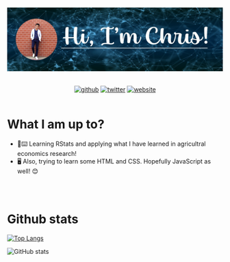 


![A graduate student focusing on agricultural economics and development.](https://github.com/chris-allones/chris-allones/blob/main/photo/banner-1.jpg)

<br>

<div align="center">
<a href="https://github.com/chris-allones"><img  src='https://cdn.jsdelivr.net/npm/simple-icons@3.0.1/icons/github.svg' alt='github' height='40'></a>
<a href="https://twitter.com/Topenomics"><img src='https://cdn.jsdelivr.net/npm/simple-icons@3.0.1/icons/twitter.svg' alt='twitter' height='40'></a>
<a href="https://www.chrisllones.me"><img src='https://cdn.jsdelivr.net/npm/simple-icons@3.0.1/icons/icloud.svg' alt='website' height='40'></a>
</div>

<br>

# What I am up to?

- 💾⌨️ Learning RStats and applying what I have learned in agricultral economics research!
- 🖥️ Also, trying to learn some HTML and CSS. Hopefully JavaScript as well! 😊

<br>
<br>

# Github stats

[![Top Langs](https://github-readme-stats.vercel.app/api/top-langs/?username=chris-allones)](https://github.com/anuraghazra/github-readme-stats)

![GitHub stats](https://github-readme-stats.vercel.app/api?username=chris-allones&show_icons=true)  

